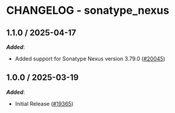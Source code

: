 # CHANGELOG - sonatype_nexus

<!-- towncrier release notes start -->

## 1.1.0 / 2025-04-17

***Added***:

* Added support for Sonatype Nexus version 3.79.0 ([#20045](https://github.com/DataDog/integrations-core/pull/20045))

## 1.0.0 / 2025-03-19

***Added***:

* Initial Release ([#19365](https://github.com/DataDog/integrations-core/pull/19365))
